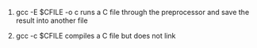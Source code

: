 1. gcc -E $CFILE -o c
runs a C file through the preprocessor and save the result into another file

2. gcc -c $CFILE
compiles a C file but does not link


